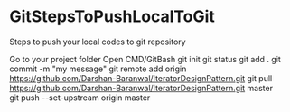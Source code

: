 # GitStepsToPushLocalToGit
Steps to push your local codes to git repository

Go to your project folder
Open CMD/GitBash
git init
git status
git add .
git commit -m "my message"
git remote add origin https://github.com/Darshan-Baranwal/IteratorDesignPattern.git
git pull https://github.com/Darshan-Baranwal/IteratorDesignPattern.git master	
git push --set-upstream origin master

